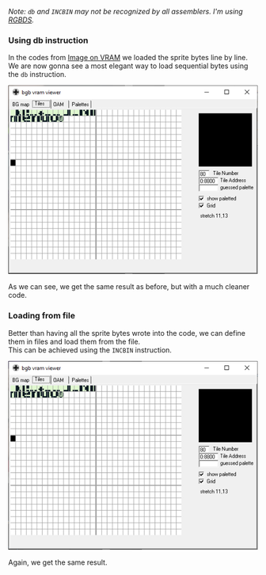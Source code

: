 *Note: `db` and `INCBIN` may not be recognized by all assemblers. I'm using [RGBDS](github.com/rednex/rgbds).*


### Using **db** instruction

In the codes from [Image on VRAM](../02_ImageOnVram) we loaded the sprite bytes line by line. We are now gonna see a most elegant way to load sequential bytes using the `db` instruction.

![Loading bytes using db](define_bytes.png)

As we can see, we get the same result as before, but with a much cleaner code.


### Loading from file

Better than having all the sprite bytes wrote into the code, we can define them in files and load them from the file.  
This can be achieved using the `INCBIN` instruction.

![Loading from file](load_file.png)

Again, we get the same result.
